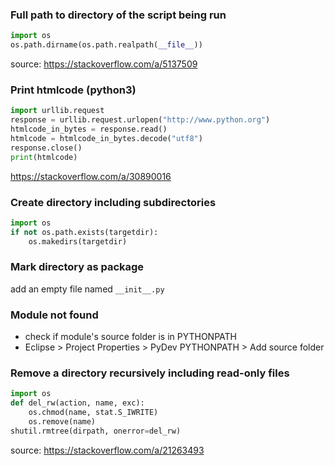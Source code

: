 ### Full path to directory of the script being run
```python
import os
os.path.dirname(os.path.realpath(__file__))
```
source: https://stackoverflow.com/a/5137509

### Print htmlcode (python3)
```python
import urllib.request
response = urllib.request.urlopen("http://www.python.org")
htmlcode_in_bytes = response.read()
htmlcode = htmlcode_in_bytes.decode("utf8")
response.close()
print(htmlcode)
```
https://stackoverflow.com/a/30890016

### Create directory including subdirectories
```python
import os
if not os.path.exists(targetdir):
    os.makedirs(targetdir)
```

### Mark directory as package
add an empty file named `__init__.py`

### Module not found
* check if module's source folder is in PYTHONPATH
* Eclipse > Project Properties > PyDev PYTHONPATH > Add source folder

### Remove a directory recursively including read-only files
```python
import os
def del_rw(action, name, exc):
    os.chmod(name, stat.S_IWRITE)
    os.remove(name)
shutil.rmtree(dirpath, onerror=del_rw)
```
source: https://stackoverflow.com/a/21263493
